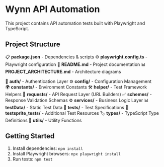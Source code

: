 # Wynn API Automation

This project contains API automation tests built with Playwright and TypeScript.

## Project Structure

📋 **package.json** - Dependencies & scripts
⚙️ **playwright.config.ts** - Playwright configuration
📖 **README.md** - Project documentation
📊 **PROJECT_ARCHITECTURE.md** - Architecture diagrams

🔐 **auth/** - Authentication Layer
⚙️ **config/** - Configuration Management  
🌍 **constants/** - Environment Constants
🛠️ **helper/** - Test Framework Helpers
📡 **requests/** - API Request Layer (URL Builders)
✅ **schemes/** - Response Validation Schemas
⚙️ **services/** - Business Logic Layer
📊 **testData/** - Static Test Data
🧪 **tests/** - Test Specifications
🧱 **testsprite_tests/** - Additional Test Resources
🏷️ **types/** - TypeScript Type Definitions
🔧 **utils/** - Utility Functions

## Getting Started

1. Install dependencies: `npm install`
2. Install Playwright browsers: `npx playwright install`
3. Run tests: `npm test`
